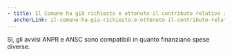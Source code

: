 ```yaml
---
- title: Il Comune ha già richiesto e ottenuto il contributo relativo all’integrazione ANPR per le liste elettorali, Misura PNRR M1C1 - Investimento 1.4 finanziata dal fondo complementare PNRR. Risulta comunque possibile accedere alla misura in oggetto?
  anchorLink: il-comune-ha-gia-richiesto-e-ottenuto-il-contributo-relativo-allintegrazione-anpr-per-le-liste-elettorali-misura-pnrr-m1c1-investimento-14-finanziata-dal-fondo-complementare-pnrr-risulta-comunque-possibile-accedere-alla-misura-in-oggetto
---
```


Sì, gli avvisi ANPR e ANSC sono compatibili in quanto finanziano spese diverse.

